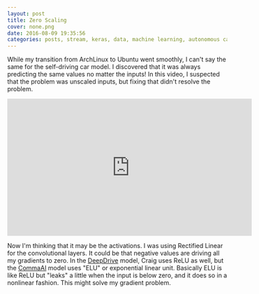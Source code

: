 ```yaml
---
layout: post
title: Zero Scaling
cover: none.png
date: 2016-08-09 19:35:56 
categories: posts, stream, keras, data, machine learning, autonomous car
---
```


While my transition from ArchLinux to Ubuntu went smoothly, I can't say the same for the self-driving car model.  I discovered that it was always predicting the same values no matter the inputs!  In this video, I suspected that the problem was unscaled inputs, but fixing that didn't resolve the problem.

<iframe width="560" height="315" src="https://www.youtube.com/embed/mhMCU4IdtbE" frameborder="0"> </iframe>

Now I'm thinking that it may be the activations.  I was using Rectified Linear for the convolutional layers.  It could be that negative values are driving all my gradients to zero.  In the [DeepDrive](http://deepdrive.io) model, Craig uses ReLU as well, but the [CommaAI](https://github.com/commaai/research/blob/master/train_steering_model.py) model uses "ELU" or exponential linear unit.  Basically ELU is like ReLU but "leaks" a little when the input is below zero, and it does so in a nonlinear fashion.  This might solve my gradient problem.

